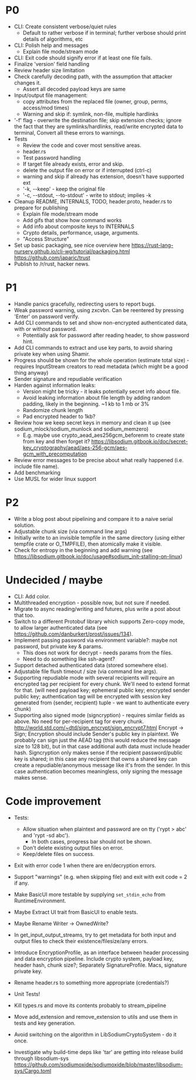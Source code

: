# P0
 * CLI: Create consistent verbose/quiet rules
   * Default to rather verbose if in terminal; further verbose should print details of algorithms, etc
 * CLI: Polish help and messages
   * Explain file mode/stream mode
 * CLI: Exit code should signify error if at least one file fails.
 * Finalize 'version' field handling
 * Review header size limitation
 * Check carefully decoding path, with the assumption that attacker changes it.
   * Assert all decoded payload keys are same 
 * Input/output file management:
    *   copy attributes from the replaced file (owner, group, perms, access/mod times)
    * Warning and skip if: symlink, non-file, multiple hardlinks
  * '-f' flag - overwrite the destination file; skip extension checks; ignore the fact that they are symlinks/hardlinks, 
      read/write encrypted data to terminal, 
      Convert all these errors to warnings.
 * Tests
    * Review the code and cover most sensitive areas.
    * header.rs
    * Test password handling
    * If target file already exists, error and skip.
    * delete the output file on error or if interrupted (ctrl-c)
    * warning and skip if already has extension, doesn't have supported ext
    * '-k, --keep' - keep the original file
    * '-c, --stdout, --to-stdout' - write to stdout; implies -k
 * Cleanup README, INTERNALS, TODO, header.proto, header.rs to prepare for publishing
   * Explain file mode/stream mode
   * Add gifs that show how command works
   * Add info about composite keys to INTERNALS
   * Crypto details, performance, usage, arguments.
   * "Access Structure"
 * Set up basic packaging, see nice overview here https://rust-lang-nursery.github.io/cli-wg/tutorial/packaging.html
   https://github.com/japaric/trust
 * Publish to /r/rust, hacker news.
 
# P1
 * Handle panics gracefully, redirecting users to report bugs.
 * Weak password warning, using zxcvbn. Can be reentered by pressing 'Enter' on password verify.
 * Add CLI commands to set and show non-encrypted authenticated data, with or without password.
   * Potentially ask for password after reading header, to show password hint.
 * Add CLI commands to extract and use key parts, to avoid sharing private key when using Shamir.
 * Progress should be shown for the whole operation (estimate total size) - requires InputStream creators to read 
   metadata (which might be a good thing anyway)
 * Sender signature and repudiable verification
 * Harden against information leaks:
   * Version might be tricky - it leaks potentially secret info about file. 
   * Avoid leaking information about file length by adding random padding, likely in the beginning. ~1 kb to 1 mb or 3%
   * Randomize chunk length
   * Pad encrypted header to 1kb?
 * Review how we keep secret keys in memory and clean it up (see sodium_mlock/sodium_munlock and sodium_memzero)
   * E.g. maybe use crypto_aead_aes256gcm_beforenm to create state from key and then forget it?
     https://libsodium.gitbook.io/doc/secret-key_cryptography/aead/aes-256-gcm/aes-gcm_with_precomputation
 * Review error messages to be precise about what really happened (i.e. include file name).
 * Add benchmarking
 * Use MUSL for wider linux support

# P2
 * Write a blog post about pipelining and compare it to a naive serial solution.
 * Adjustable chunk size (via command line args)
 * Initially write to an invisible tempfile in the same directory (using either tempfile crate or O_TMPFILE), then
   atomically make it visible.
 * Check for entropy in the beginning and add warning (see https://libsodium.gitbook.io/doc/usage#sodium_init-stalling-on-linux)
 
# Undecided / maybe
 * CLI: Add color.
 * Multithreaded encryption - possible now, but not sure if needed.
 * Migrate to async reading/writing and futures, plus write a post about that too.
 * Switch to a different Protobuf library which supports Zero-copy mode, to allow larger authenticated data
   (see https://github.com/danburkert/prost/issues/134).
 * Implement passing password via environment variable?: maybe not password, but private key & params.
    * This does not work for decrypt - needs params from the files.
    * Need to do something like ssh-agent? 
 * Support detached authenticated data (stored somewhere else).
 * Adjustable file flush timeout / size (via command line args).
 * Supporting repudiable mode with several recipients will require an encrypted tag per recipient for every
   chunk. We'll need to extend format for that.
   (will need payload key; ephemeral public key; encrypted sender public key; authentication tag will be encrypted
    with session key generated from (sender, recipient) tuple - we want to authenticate every chunk)
 * Supporting also signed mode (signcryption) - requires similar fields as above. No need for per-recipient tag for
   every chunk. http://world.std.com/~dtd/sign_encrypt/sign_encrypt7.html
   Encrypt -> Sign; Encryption should include Sender's public key in plaintext. We probably can sign just the AEAD tag
   (this would reduce the message size to 128 bit), but in that case additional auth data must include header hash.
   Signcryption only makes sense if the recipient password/public key is shared; in this case any recipient that owns
   a shared key can create a repudiable/anonymous message like it's from the sender. In this case authentication becomes
   meaningless, only signing the message makes sense.

# Code improvement
 * Tests:
   * Allow situation when plaintext and password are on tty ('rypt > abc' and 'rypt -sd abc').
     * In both cases, progress bar should not be shown.
   * Don't delete existing output files on error.
   * Keep/delete files on success.

 * Exit with error code 1 when there are en/decryption errors.
 * Support "warnings" (e.g. when skipping file) and exit with exit code = 2 if any. 

 * Make BasicUI more testable by supplying `set_stdin_echo` from RuntimeEnvironment.
      
 * Maybe Extract UI trait from BasicUI to enable tests.    
 * Maybe Rename Writer -> OwnedWrite?

 * In get_input_output_streams, try to get metadata for both input and output files to check their existence/filesize/any errors. 
 
 * Introduce EncryptionProfile, as an interface between header processing and data encryption pipeline. 
   Include crypto system, payload key, header hash, chunk size?; Separately SignatureProfile. Macs, signature private key.
 * Rename header.rs to something more appropriate (credentials?)
 * Unit Tests!
 * Kill types.rs and move its contents probably to stream_pipeline
 * Move add_extension and remove_extension to utils and use them in tests and key generation.
 * Avoid switching on the algorithm in LibSodiumCryptoSystem - do it once.
 * Investigate why build-time deps like 'tar' are getting into release build through libsodium-sys
   https://github.com/sodiumoxide/sodiumoxide/blob/master/libsodium-sys/Cargo.toml